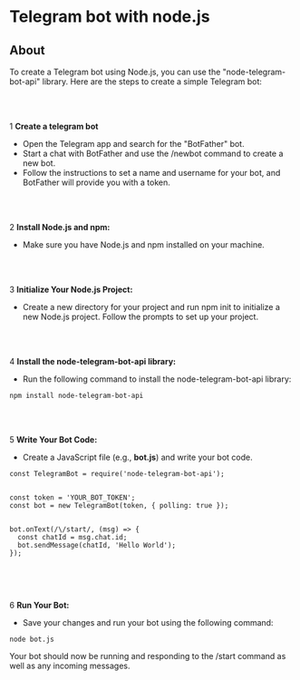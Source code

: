 # Telegram bot with node.js 


## About 
To create a Telegram bot using Node.js, you can use the "node-telegram-bot-api" library. 
Here are the steps to create a simple Telegram bot:


<br/><br/>


1 **Create a telegram bot**

- Open the Telegram app and search for the "BotFather" bot.
- Start a chat with BotFather and use the /newbot command to create a new bot.
- Follow the instructions to set a name and username for your bot, and BotFather will provide you with a token.


<br/>
<br/>


2 **Install Node.js and npm:**

- Make sure you have Node.js and npm installed on your machine.



<br/>
<br/>


3 **Initialize Your Node.js Project:**

- Create a new directory for your project and run npm init to initialize a new Node.js project. Follow the prompts to set up your project.



<br/>
<br/>



4 **Install the node-telegram-bot-api library:** 

- Run the following command to install the node-telegram-bot-api library:

```
npm install node-telegram-bot-api

```


<br/>
<br/>



5 **Write Your Bot Code:**

- Create a JavaScript file (e.g., **bot.js**) and write your bot code.

```
const TelegramBot = require('node-telegram-bot-api');


const token = 'YOUR_BOT_TOKEN';
const bot = new TelegramBot(token, { polling: true });


bot.onText(/\/start/, (msg) => {
  const chatId = msg.chat.id;
  bot.sendMessage(chatId, 'Hello World');
});


```


<br/>
<br/>




6 **Run Your Bot:**

- Save your changes and run your bot using the following command:

```
node bot.js
```


Your bot should now be running and responding to the /start command as well as any incoming messages.